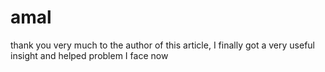 amal
===========

thank you very much to the author of this article, I finally got a very useful insight and helped problem I face now
